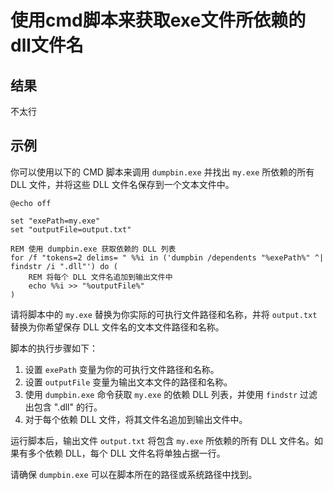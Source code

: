<!--
 * @Author: MB's X13 374870361@qq.com
 * @Date: 2023-12-26 17:26:01
 * @LastEditors: MB's X13 374870361@qq.com
 * @LastEditTime: 2023-12-26 17:46:42
 * @Description: 
-->
# 使用cmd脚本来获取exe文件所依赖的dll文件名

## 结果

不太行

## 示例

你可以使用以下的 CMD 脚本来调用 `dumpbin.exe` 并找出 `my.exe` 所依赖的所有 DLL 文件，并将这些 DLL 文件名保存到一个文本文件中。

```batch
@echo off

set "exePath=my.exe"
set "outputFile=output.txt"

REM 使用 dumpbin.exe 获取依赖的 DLL 列表
for /f "tokens=2 delims= " %%i in ('dumpbin /dependents "%exePath%" ^| findstr /i ".dll"') do (
    REM 将每个 DLL 文件名追加到输出文件中
    echo %%i >> "%outputFile%"
)
```

请将脚本中的 `my.exe` 替换为你实际的可执行文件路径和名称，并将 `output.txt` 替换为你希望保存 DLL 文件名的文本文件路径和名称。

脚本的执行步骤如下：

1. 设置 `exePath` 变量为你的可执行文件路径和名称。
2. 设置 `outputFile` 变量为输出文本文件的路径和名称。
3. 使用 `dumpbin.exe` 命令获取 `my.exe` 的依赖 DLL 列表，并使用 `findstr` 过滤出包含 ".dll" 的行。
4. 对于每个依赖 DLL 文件，将其文件名追加到输出文件中。

运行脚本后，输出文件 `output.txt` 将包含 `my.exe` 所依赖的所有 DLL 文件名。如果有多个依赖 DLL，每个 DLL 文件名将单独占据一行。

请确保 `dumpbin.exe` 可以在脚本所在的路径或系统路径中找到。